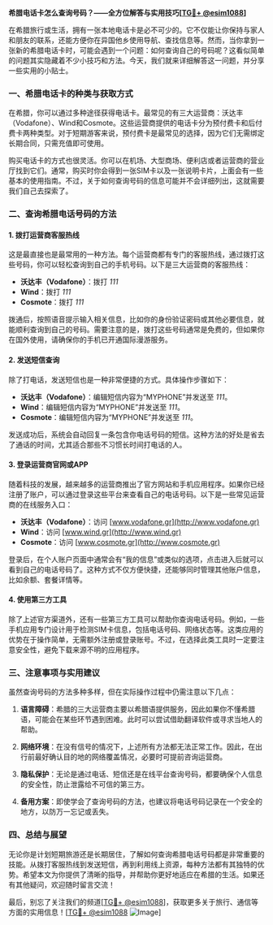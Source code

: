 **希腊电话卡怎么查询号码？——全方位解答与实用技巧[[TG💪+ @esim1088](https://t.me/s/esim1088)]**

在希腊旅行或生活，拥有一张本地电话卡是必不可少的。它不仅能让你保持与家人和朋友的联系，还能方便你在异国他乡使用导航、查找信息等。然而，当你拿到一张新的希腊电话卡时，可能会遇到一个问题：如何查询自己的号码呢？这看似简单的问题其实隐藏着不少小技巧和方法。今天，我们就来详细解答这一问题，并分享一些实用的小贴士。

### **一、希腊电话卡的种类与获取方式**

在希腊，你可以通过多种途径获得电话卡。最常见的有三大运营商：沃达丰（Vodafone）、Wind和Cosmote。这些运营商提供的电话卡分为预付费卡和后付费卡两种类型。对于短期游客来说，预付费卡是最常见的选择，因为它们无需绑定长期合同，只需充值即可使用。

购买电话卡的方式也很灵活。你可以在机场、大型商场、便利店或者运营商的营业厅找到它们。通常，购买时你会得到一张SIM卡以及一张说明卡片，上面会有一些基本的使用指南。不过，关于如何查询号码的信息可能并不会详细列出，这就需要我们自己去探索了。

### **二、查询希腊电话号码的方法**

#### **1. 拨打运营商客服热线**
这是最直接也是最常用的一种方法。每个运营商都有专门的客服热线，通过拨打这些号码，你可以轻松查询到自己的手机号码。以下是三大运营商的客服热线：
- **沃达丰（Vodafone）**：拨打 *111*
- **Wind**：拨打 *111*
- **Cosmote**：拨打 *111*

拨通后，按照语音提示输入相关信息，比如你的身份验证密码或其他必要信息，就能顺利查询到自己的号码。需要注意的是，拨打这些号码通常是免费的，但如果你在国外使用，请确保你的手机已开通国际漫游服务。

#### **2. 发送短信查询**
除了打电话，发送短信也是一种非常便捷的方式。具体操作步骤如下：

- **沃达丰（Vodafone）**：编辑短信内容为“MYPHONE”并发送至 *111*。
- **Wind**：编辑短信内容为“MYPHONE”并发送至 *111*。
- **Cosmote**：编辑短信内容为“MYPHONE”并发送至 *111*。

发送成功后，系统会自动回复一条包含你电话号码的短信。这种方法的好处是省去了通话的时间，尤其适合那些不习惯长时间打电话的人。

#### **3. 登录运营商官网或APP**
随着科技的发展，越来越多的运营商推出了官方网站和手机应用程序。如果你已经注册了账户，可以通过登录这些平台来查看自己的电话号码。以下是一些常见运营商的在线服务入口：
- **沃达丰（Vodafone）**：访问 [www.vodafone.gr](http://www.vodafone.gr)
- **Wind**：访问 [www.wind.gr](http://www.wind.gr)
- **Cosmote**：访问 [www.cosmote.gr](http://www.cosmote.gr)

登录后，在个人账户页面中通常会有“我的信息”或类似的选项，点击进入后就可以看到自己的电话号码了。这种方式不仅方便快捷，还能够同时管理其他账户信息，比如余额、套餐详情等。

#### **4. 使用第三方工具**
除了上述官方渠道外，还有一些第三方工具可以帮助你查询电话号码。例如，一些手机应用专门设计用于检测SIM卡信息，包括电话号码、网络状态等。这类应用的优势在于操作简单，无需额外注册或登录账号。不过，在选择此类工具时一定要注意安全性，避免下载来源不明的应用程序。

### **三、注意事项与实用建议**

虽然查询号码的方法多种多样，但在实际操作过程中仍需注意以下几点：

1. **语言障碍**：希腊的三大运营商主要以希腊语提供服务，因此如果你不懂希腊语，可能会在某些环节遇到困难。此时可以尝试借助翻译软件或寻求当地人的帮助。
   
2. **网络环境**：在没有信号的情况下，上述所有方法都无法正常工作。因此，在出行前最好确认目的地的网络覆盖情况，必要时可提前咨询运营商。

3. **隐私保护**：无论是通过电话、短信还是在线平台查询号码，都要确保个人信息的安全性，防止泄露给不可信的第三方。

4. **备用方案**：即使学会了查询号码的方法，也建议将电话号码记录在一个安全的地方，以防万一忘记或丢失。

### **四、总结与展望**

无论你是计划短期旅游还是长期居住，了解如何查询希腊电话号码都是非常重要的技能。从拨打客服热线到发送短信，再到利用线上资源，每种方法都有其独特的优势。希望本文为你提供了清晰的指导，并帮助你更好地适应在希腊的生活。如果还有其他疑问，欢迎随时留言交流！

最后，别忘了关注我们的频道[[TG💪+ @esim1088](https://t.me/s/esim1088)]，获取更多关于旅行、通信等方面的实用信息！[[TG💪+ @esim1088](https://t.me/s/esim1088) ![Image](https://i.postimg.cc/4NQfJmqS/Snipaste-2025-05-13-00-14-12.png)]